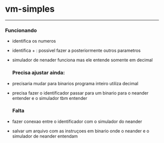 # vm-simples
------
### Funcionando
* identifica os numeros
* identifica + : possivel fazer a posteriormente outros parametros
* simulador de nenader funciona mas ele entende somente em decimal

  ### Precisa ajustar ainda:
* precisaria mudar para binarios programa inteiro utiliza decimal
* precisa fazer o identificador passar para um binario para o neander entender e o simulador tbm entender

  ### Falta
* fazer conexao entre o identificador com o simulador do neander
* salvar um arquivo com as instruçoes em binario onde o neander e o simulador de neander entendam
  
